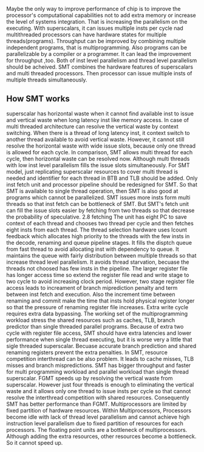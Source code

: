 Maybe the only way to improve performance of chip is to improve the processor's computational capabilities not to add extra memory or increase the level of systems integration. That is increasing the parallelism on the executing. With superscalars, it can issues multiple insts per cycle nad multithreaded processors can have hardware states for multiple threads(programs). Throughput can be improved by combining multiple independent programs, that is multiprogramming. Also programs can be parallelizable by a compiler or a programmer. It can lead the improvement for throughput ,too.
Both of inst level parallelism and thread level parallelism should be acheived. SMT combines the hardware features of superscalars and multi threaded processors. Then processor can issue multiple insts of multiple threads simultaneously. 
## How SMT works
superscalar has horizontal waste when it cannot find available inst to issue and vertical waste when long latency inst like memory access. In case of multi threaded architecture can resolve the vertical waste by context switching. When there is a thread of long latency inst, it context switch to another thread available to avoid vertical waste. However, it cannot still resolve the horizontal waste with wide issue slots, because only one thread is allowed for each cycle. In comparison, SMT allows multi thread for each cycle, then horizontal waste can be resolved now. Although multi threads with low inst level parallelism fills the issue slots simultaneously. For SMT model, just replicating superscalar resources to cover multi thread is needed and identifier for each thread in BTB and TLB should be added. Only inst fetch unit and processor pipeline should be redesigned for SMT. So that SMT is available to single thread operation, then SMT is also good at programs which cannot be parallelized. 
SMT issues more insts form multi threads so that inst fetch can be bottleneck of SMT. But SMT's fetch unit can fill the issue slots easier by fetching from two threads so that decrease the probability of speculative. 
2.8 fetching
The unit has eight PC to save context of each thread and chooses two thread per cycle and then fetches eight insts from each thread. The thread selection hardware uses Icount feedback which allocates high priority to the threads with the few insts in the decode, renaming and queue pipeline stages. It fills the disptch queue from fast thread to avoid allocating inst with dependency to queue. It maintains the queue with fairly distribution between multiple threads so that increase thread level parallelism. It avoids thread starvation, becuase the threads not choosed has few insts in the pipeline. 
The larger register file has longer access time so extend the register file read and write stage to two cycle to avoid increasing clock period. However, two stage register file access leads to increament of branch miprediction penalty and term between inst fetch and execution. Also the increment time between renaming and commit make the time that insts hold physical register  longer so that the pressure of renaming register file increases. Extra write cycle requires extra data bypassing.
The working set of the multiprogramming workload stress the shared resources such as caches, TLB, branch predictor than single threaded parallel programs. Because of extra two cycle with register file access, SMT should have extra latencies and lower performance when single thread executing, but it is worse very a little that sigle threaded superscalar. Becuase accurate branch prediction and shared renaming registers prevent the extra penalties. In SMT, resource competition interthread can be also problem. It leads to cache misses, TLB misses and branch mispredictions.
SMT has bigger throughput and faster for multi programming workload and parallel workload than single thread superscalar. FGMT speeds up by resolving the vertical waste from superscalar. However just four threads is enough to eliminating the vertical waste and it allows only one thread to issue insts per cycle so that cannot resolve the interthread competition with shared resources. Consequently SMT has better performance than FGMT. Multiprocessors are limited by fixed partition of hardware resources. Within Multiprocessors, Processors become idle with lack of thread level parallelism and cannot achieve high instruction level parallelism due to fixed partition of resources for each processors. The floating point units are a bottleneck of multiprocessors. Although adding the extra resources, other resources become a bottleneck. So it cannot speed up. 